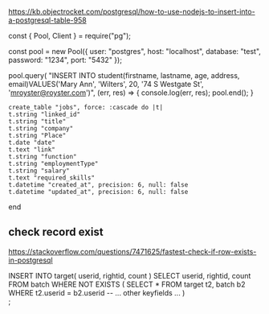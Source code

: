 https://kb.objectrocket.com/postgresql/how-to-use-nodejs-to-insert-into-a-postgresql-table-958

const { Pool, Client } = require("pg");

const pool = new Pool({
  user: "postgres",
  host: "localhost",
  database: "test",
  password: "1234",
  port: "5432"
});

pool.query(
  "INSERT INTO student(firstname, lastname, age, address, email)VALUES('Mary Ann', 'Wilters', 20, '74 S Westgate St', 'mroyster@royster.com')",
  (err, res) => {
    console.log(err, res);
    pool.end();
  }


    create_table "jobs", force: :cascade do |t|
    t.string "linked_id"
    t.string "title"
    t.string "company"
    t.string "Place"
    t.date "date"
    t.text "link"
    t.string "function"
    t.string "employmentType"
    t.string "salary"
    t.text "required_skills"
    t.datetime "created_at", precision: 6, null: false
    t.datetime "updated_at", precision: 6, null: false
  end


  ## check record exist 

  https://stackoverflow.com/questions/7471625/fastest-check-if-row-exists-in-postgresql


  INSERT INTO target( userid, rightid, count )
  SELECT userid, rightid, count 
  FROM batch
  WHERE NOT EXISTS (
    SELECT * FROM target t2, batch b2
    WHERE t2.userid = b2.userid
    -- ... other keyfields ...
    )       
    ;